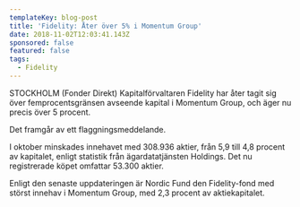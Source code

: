 ```yaml
---
templateKey: blog-post
title: 'Fidelity: Åter över 5% i Momentum Group'
date: 2018-11-02T12:03:41.143Z
sponsored: false
featured: false
tags:
  - Fidelity
---
```

STOCKHOLM (Fonder Direkt) Kapitalförvaltaren Fidelity har åter tagit sig över femprocentsgränsen avseende kapital i Momentum Group, och äger nu precis över 5 procent.

Det framgår av ett flaggningsmeddelande.

I oktober minskades innehavet med 308.936 aktier, från 5,9 till 4,8 procent av kapitalet, enligt statistik från ägardatatjänsten Holdings. Det nu registrerade köpet omfattar 53.300 aktier.

Enligt den senaste uppdateringen är Nordic Fund den Fidelity-fond med störst innehav i Momentum Group, med 2,3 procent av aktiekapitalet.
